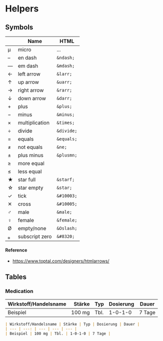 # Helpers

## Symbols

|| Name | HTML |
| --- | --- | --- |
| µ | micro | ... |
| – | en dash | `&ndash;` |
| — | em dash | `&mdash;` |
| ← | left arrow | `&larr;` |
| ↑ | up arrow | `&uarr;` |
| → | right arrow | `&rarr;` |
| ↓ | down arrow | `&darr;` |
| + | plus | `&plus;` |
| − | minus | `&minus;` |
| × | multiplication | `&times;` |
| ÷ | divide | `&divide;` |
| = | equals | `&equals;` |
| ≠ | not equals | `&ne;` |
| ± | plus minus | `&plusmn;` |
| ≥ | more equal ||
| ≤ | less equal ||
| ★ | star full | `&starf;` |
| ☆ | star empty | `&star;` |
| ✓ | tick | `&#10003;` |
| ✕ | cross | `&#10005;` |
| ♂ | male | `&male;` |
| ♀ | female | `&female;` |
| Ø | empty/none | `&Oslash;` |
| ₀ | subscript zero | `&#8320;` |

#### Reference
- https://www.toptal.com/designers/htmlarrows/

## Tables

### Medication

| Wirkstoff/Handelsname | Stärke | Typ | Dosierung | Dauer |
| --- | ---: | --- | --- | --- |
| Beispiel | 100 mg | Tbl. | 1-0-1-0 | 7 Tage |

```md
| Wirkstoff/Handelsname | Stärke | Typ | Dosierung | Dauer |
| --- | ---: | --- | --- | --- |
| Beispiel | 100 mg | Tbl. | 1-0-1-0 | 7 Tage |
```